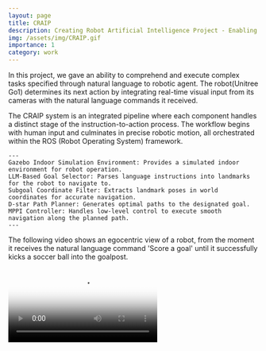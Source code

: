 ```yaml
---
layout: page
title: CRAIP
description: Creating Robot Artificial Intelligence Project - Enabling robots to perform various tasks based on natural language instructions.
img: /assets/img/CRAIP.gif
importance: 1
category: work
---
```


In this project, we gave an ability to comprehend and execute complex tasks specified through natural language to robotic agent. The robot(Unitree Go1) determines its next action by integrating real-time visual input from its cameras with the natural language commands it received.

The CRAIP system is an integrated pipeline where each component handles a distinct stage of the instruction-to-action process. The workflow begins with human input and culminates in precise robotic motion, all orchestrated within the ROS (Robot Operating System) framework.

    ---
    Gazebo Indoor Simulation Environment: Provides a simulated indoor environment for robot operation.
    LLM-Based Goal Selector: Parses language instructions into landmarks for the robot to navigate to.
    Subgoal Coordinate Filter: Extracts landmark poses in world coordinates for accurate navigation.
    D-star Path Planner: Generates optimal paths to the designated goal.
    MPPI Controller: Handles low-level control to execute smooth navigation along the planned path.
    ---

The following video shows an egocentric view of a robot, from the moment it receives the natural language command 'Score a goal' until it successfully kicks a soccer ball into the goalpost.

<div class="row justify-content-center my-4">
  <div class="col-lg-10">
    <video
      class="w-100 rounded shadow-sm"
      controls
      preload="metadata"
      poster="{{ '/assets/img/CRAIP_cropped-0001.png' | relative_url }}"
    >
      <source src="{{ '/assets/img/CRAIP_cropped.mp4' | relative_url }}" type="video/mp4" />
      브라우저가 MP4 재생을 지원하지 않는 경우입니다.
    </video>
  </div>
</div>

